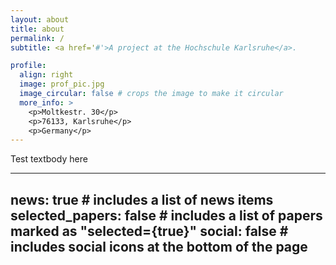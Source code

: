 ```yaml
---
layout: about
title: about
permalink: /
subtitle: <a href='#'>A project at the Hochschule Karlsruhe</a>.

profile:
  align: right
  image: prof_pic.jpg
  image_circular: false # crops the image to make it circular
  more_info: >
    <p>Moltkestr. 30</p>
    <p>76133, Karlsruhe</p>
    <p>Germany</p>
---
```


Test textbody here

---

news: true # includes a list of news items
selected_papers: false # includes a list of papers marked as "selected={true}"
social: false # includes social icons at the bottom of the page
---

